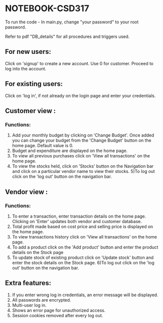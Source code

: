 # NOTEBOOK-CSD317
To run the code - 
In main.py, change "your password" to your root password.

Refer to pdf "DB_details" for all procedures and triggers used. 
## For new users: 
Click on 'signup' to create a new account. Use 0 for customer. 
Proceed to log into the account.

## For existing users: 
Click on 'log in', if not already on the login page and enter your credentials. 

## Customer view :
### Functions: 
1) Add your monthly budget by clicking on 'Change Budget'. Once added you can change your budget from the 'Change Budget' button on the home page. Default value is 0.
2) Budget and expenditure are displayed on the home page.
3) To view all previous purchases click on 'View all transactions' on the home page.
4) To view the stocks held, click on 'Stocks' button on the Navigation bar and click on a particular vendor name to view their stocks.
5)To log out click on the 'log out' button on the navigation bar.

## Vendor view :
### Functions: 
1) To enter a transaction, enter transaction details on the home page. Clicking on 'Enter' updates both vendor and customer database.
2) Total profit made based on cost price and selling price is displayed on the home page.
3) To view transactions history click on 'View all transactions' on the home page.
4) To add a product click on the 'Add product' button and enter the product details on the Stock page
5) To update stock of existing product click on 'Update stock' button and enter the stock details on the Stock page.
6)To log out click on the 'log out' button on the navigation bar.

## Extra features: 
1) If you enter wrong log in credentials, an error message will be displayed.
2) All passwords are encrypted. 
3) Multi-user log in.
4) Shows an error page for unauthorized access.
5) Session cookies removed after every log out.


